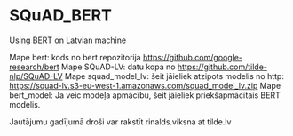 # SQuAD_BERT
Using BERT on Latvian machine 

Mape bert:
	kods no bert repozitorija https://github.com/google-research/bert
Mape SQuAD-LV:
	datu kopa no https://github.com/tilde-nlp/SQuAD-LV
Mape squad_model_lv:
	šeit jāieliek atzipots modelis no http: https://squad-lv.s3-eu-west-1.amazonaws.com/squad_model_lv.zip
Mape bert_model:
	Ja veic modeļa apmācību, šeit jāieliek priekšapmācītais BERT modelis. 

Jautājumu gadījumā droši var rakstīt rinalds.viksna at tilde.lv

	